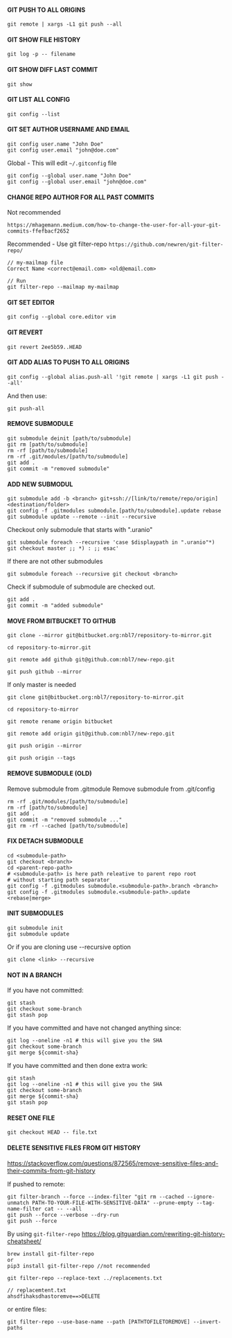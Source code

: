 #### GIT PUSH TO ALL ORIGINS
```
git remote | xargs -L1 git push --all
```

#### GIT SHOW FILE HISTORY
```
git log -p -- filename
```

#### GIT SHOW DIFF LAST COMMIT
```
git show
```

#### GIT LIST ALL CONFIG
```
git config --list
```
#### GIT SET AUTHOR USERNAME AND EMAIL
```
git config user.name "John Doe"
git config user.email "john@doe.com"
```
Global - This will edit `~/.gitconfig` file
```
git config --global user.name "John Doe"
git config --global user.email "john@doe.com"
```
#### CHANGE REPO AUTHOR FOR ALL PAST COMMITS
Not recommended
```
https://mhagemann.medium.com/how-to-change-the-user-for-all-your-git-commits-ffefbacf2652
```

Recommended - Use git filter-repo `https://github.com/newren/git-filter-repo/`
```
// my-mailmap file
Correct Name <correct@email.com> <old@email.com>

// Run
git filter-repo --mailmap my-mailmap
```

#### GIT SET EDITOR
```
git config --global core.editor vim
```

#### GIT REVERT
```
git revert 2ee5b59..HEAD
```

#### GIT ADD ALIAS TO PUSH TO ALL ORIGINS

```
git config --global alias.push-all '!git remote | xargs -L1 git push --all'
```

And then use:
```
git push-all
```

#### REMOVE SUBMODULE
```
git submodule deinit [path/to/submodule]
git rm [path/to/submodule]
rm -rf [path/to/submodule]
rm -rf .git/modules/[path/to/submodule]
git add .
git commit -m "removed submodule"
```

#### ADD NEW SUBMODUL
```
git submodule add -b <branch> git+ssh://[link/to/remote/repo/origin] <destination/folder>
git config -f .gitmodules submodule.[path/to/submodule].update rebase
git submodule update --remote --init --recursive
```

Checkout only submodule that starts with ".uranio"
```
git submodule foreach --recursive 'case $displaypath in ".uranio"*) git checkout master ;; *) : ;; esac'
```

If there are not other submodules
```
git submodule foreach --recursive git checkout <branch>
```

Check if submodule of submodule are checked out.
```
git add .
git commit -m "added submodule"
```

#### MOVE FROM BITBUCKET TO GITHUB

```
git clone --mirror git@bitbucket.org:nbl7/repository-to-mirror.git

cd repository-to-mirror.git

git remote add github git@github.com:nbl7/new-repo.git

git push github --mirror

```

If only master is needed
```
git clone git@bitbucket.org:nbl7/repository-to-mirror.git

cd repository-to-mirror

git remote rename origin bitbucket

git remote add origin git@github.com:nbl7/new-repo.git

git push origin --mirror

git push origin --tags

```

#### REMOVE SUBMODULE (OLD)

Remove submodule from .gitmodule
Remove submodule from .git/config
```
rm -rf .git/modules/[path/to/submodule]
rm -rf [path/to/submodule]
git add .
git commit -m "removed submodule ..."
git rm -rf --cached [path/to/submodule]
```

#### FIX DETACH SUBMODULE

```
cd <submodule-path>
git checkout <branch>
cd <parent-repo-path>
# <submodule-path> is here path releative to parent repo root
# without starting path separator
git config -f .gitmodules submodule.<submodule-path>.branch <branch>
git config -f .gitmodules submodule.<submodule-path>.update <rebase|merge>
```

#### INIT SUBMODULES
```
git submodule init
git submodule update
```

Or if you are cloning use --recursive option
```
git clone <link> --recursive
```

#### NOT IN A BRANCH

If you have not committed:
```
git stash
git checkout some-branch
git stash pop
```

If you have committed and have not changed anything since:
```
git log --oneline -n1 # this will give you the SHA
git checkout some-branch
git merge ${commit-sha}
```

If you have committed and then done extra work:
```
git stash
git log --oneline -n1 # this will give you the SHA
git checkout some-branch
git merge ${commit-sha}
git stash pop
```

#### RESET ONE FILE

```
git checkout HEAD -- file.txt
```

#### DELETE SENSITIVE FILES FROM GIT HISTORY
https://stackoverflow.com/questions/872565/remove-sensitive-files-and-their-commits-from-git-history

If pushed to remote:
``` 
git filter-branch --force --index-filter "git rm --cached --ignore-unmatch PATH-TO-YOUR-FILE-WITH-SENSITIVE-DATA" --prune-empty --tag-name-filter cat -- --all
git push --force --verbose --dry-run
git push --force
```

By using `git-filter-repo`
https://blog.gitguardian.com/rewriting-git-history-cheatsheet/
```
brew install git-filter-repo
or
pip3 install git-filter-repo //not recommended
```
```
git filter-repo --replace-text ../replacements.txt
```
```
// replacemtent.txt
ahsdfihaksdhastoremve==>DELETE
```
or entire files:
```
git filter-repo --use-base-name --path [PATHTOFILETOREMOVE] --invert-paths
```
